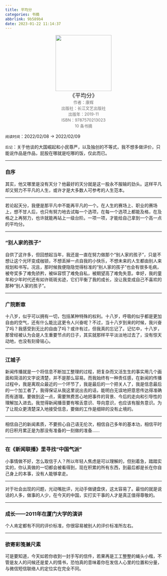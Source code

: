 ```yaml
---
title: 平均分
categories: 书摘
abbrlink: 9b589b4
date: 2023-01-22 11:14:37
---
```


<center><img src="https://wfqqreader-1252317822.image.myqcloud.com/cover/306/28070306/t9_28070306.jpg" width="180"> </center>
<center><font size=4>《平均分》</font></center>
<center><font color='#6e6e6e' size=2>作者：康辉</font></center>
<center><font color='#6e6e6e' size=2></font></center>
<center><font color='#6e6e6e' size=2>出版社：长江文艺出版社</font></center>
<center><font color='#6e6e6e' size=2>出版年：2019-11</font></center>
<center><font color='#6e6e6e' size=2>ISBN：9787570213023</font></center>
<center><font color='#6e6e6e' size=2>10 条书摘</font></center>

`阅读时间`：2022/02/08 → 2022/02/09

`后记`：关于他谈的大国崛起和小民尊严，以及独创的不等式，我不想多做评价，只能说作品是作品，屁股在哪就是吃哪的饭，仅此而已。

---

### 自序

‍其实，他又哪里是没有天分？他最好的天分就是这一股永不服输的劲头。这样平凡却又努力不平凡的人生，或许才是大多数人可参考的人生范本。

---

‍若论起天分，我便是那平凡中不能再平凡的一个。在人生的赛场上、职业的赛场上，想不甘人后，也只有努力地去试每一个选项，在每一个选项上都能及格，在及格之上再努力，也许就能再站上一级台阶。一项一项，才能给自己拿到一个高一点的平均分。

---

### “别人家的孩子”

‍自供了这许多，但回想起当年，我还是一直在努力做那个“别人家的孩子”，只是不想让这个光环变成枷锁，不想丢掉一点自我的小快乐，不想未来的人生都由别人来规划和书写。况且，那时候我便隐隐觉得标准的“别人家的孩子”也会有很多毛病，被夸奖多了难免骄矜，被纵容惯了难免自私，被期望高了难免失意。幸好，我的童年和少年时代还有如许斑斑劣迹，它们平衡了我的成长，没让我变成自己不喜欢的那种“别人家的孩子”。

---

### 广院断章

‍十八岁，似乎可以拥有一切，包括某种特殊的权利。十八岁，呼吸的似乎都是更加自由的空气，还有什么能比这更令人兴奋呢？不过，当十八岁到来的时候，我兴奋了吗？我感受到无比的自由了吗？或许有过，但我真的忘记了。记忆中，十八岁，那曾经被认为会是人生重要节点的日子，其实就那样平平淡淡地过去了，没有惊天动地，也没有刻骨铭心。

---

### 江城子

‍新闻传播就是一个将信息不断加工整理的过程，把复杂而又活生生的事实用几个画面和简洁的文字说清楚，并不是那么容易。而我始终有一种责任感，在新闻的传播过程中，我是离观众最近的一个环节了，我是最后的一个把关人了，我是信息最后的一个加工者了，我得保证从我这里说出去的话，能明白无误地把意思传达得准确而有道理。要做到这一点，需要煞费苦心地把事件的背景、今后的走向和引导性的理解加入进去。我觉得新闻播音要有喉舌意识、导向意识，也应该有服务意识。为了让观众更清楚深入地接受信息，要做的工作是细碎的没有止境的。

---

‍相信自己的新闻素质，不要担心自己语无伦次，相信自己多年的基本功，相信平时的日积月累正是为那没有准备的一刻做的准备……

---

### 在《新闻联播》里寻找“中国气派”

‍小事情做不好，怎么取信于人？所以年轻人焦虑是可以理解的，但别着急，踏踏实实的，你认真做的一切都会被看得到，现在积累的所有东西，到最后都是长在你自己身上的本事，没有人能够拿走。

---

‍对于社会出现的问题，光动嘴批评，光动手做键盘侠，这太容易了。最怕的就是说话的人多，做事的人少，在今天的中国，实打实干事的人才是真正值得尊敬的。

---

### 成长——2011年在厦门大学的演讲

‍个人肯定都有不同的评价标准，你很容易被别人的评价标准所左右。

---

### 欲寄彩笺兼尺素

‍可是要知道，今天如若你收到一封手写的信件，若果再是工工整整的蝇头小楷，不管是友人的问候还是爱人的情书，恐怕真的意味着你在发信人心里的位置和分量，与微信短信联络人的定位实在完全不同。

